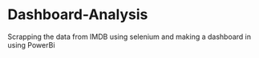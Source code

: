 # Dashboard-Analysis
Scrapping the data from IMDB using selenium and making a dashboard in using PowerBi
